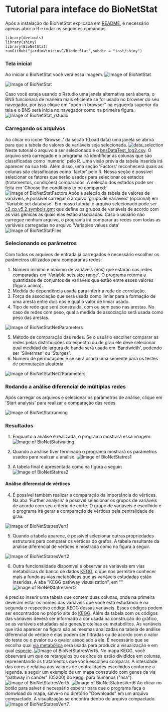 # Tutorial para inteface do BioNetStat

Após a instalação do BioNetStat explicada em [README](/README.md), é necessário apenas abrir o R e rodar os seguintes comandos.
```Rscript
library(devtools)
library(shiny)
library(BioNetStat)
runGitHub("jardimViniciusC/BioNetStat",subdir = "inst/shiny")
```
### Tela inicial
Ao iniciar o BioNetStat você verá essa imagem.
![Image of BioNetStat](/inst/shiny/www/images/bionetstat_open_image.png)

![Image of BioNetStat](/inst/shiny/www/images/bionetstat_open_image.png)

Caso você esteja usando o Rstudio uma janela alternativa será aberta, o BNS funcionará de maneira mais eficiente se for usado no browser do seu navegador, por isso clique em "open in browser" na esquerda superior da tela e o BNS será inicia no navegador como na primeira figura.
![Image of BioNetStat_rstudio](/inst/shiny/www/images/bionetstat_open_image_Rstudio.png)

### Carregando os arquivos

Ao clicar no icone 'Browse..' da seção 1(Load data) uma janela se abrirá para que a tabela de valores de variáveis seja selecionada. 
![data_selection](/inst/shiny/www/images/bns_expr_selection.png)
Neste tutorial o arquivo a ser selecionado é o 
[bnsDataTest_log2.csv](/data/bnsDataTest_log2.csv).
O arquivo será carregado e o programa irá identificar as colunas que são classificadas como 'numeric' pelo R. Uma visão prévia da tabela inserida irá aparecer na sua tela. Além disso, uma seção 'Factors' reconhecerá quais as colunas são classificadas como 'factor' pelo R. Nessa seção é possível selecionar os fatores que serão usados para selecionar os estados (tratamentos, condições) comparados. A seleção dos estados pode ser feita em 'Choose the conditions to be compared:'
![Image of BioNetStatFactors](/inst/shiny/www/images/bns_factor_selection.png)
Após a seleção da tabela de valores de variáveis, é possivel carregar o arquivo 'grupo de variáveis' (opcional) em 'Variable set database'. Em nosso tutorial o arquivo selecionado pode ser [c2.cp.v5.2.symbols.gmt](/data/c2.cp.v5.2.symbols.gmt) que define os grupos de variáveis de acordo com as vias gênicas as quais elas estão associadas. Caso o usuário não carregue nenhum arquivo, o programa irá comparar as redes com todas as variáveis carregadas no arquivo 'Variables values data'
![Image of BioNetStatFiles](/inst/shiny/www/images/bns_set_selection.png)

### Selecionando os parâmetros

Com todos os arquivos de entrada já carregados é necessário escolher os parâmetros utilizados para comparar as redes:
1. Número mínimo e máximo de variáveis (nós) que estarão nas redes comparadas em 'Variable sets size range'. O programa retorna a quantidade de conjuntos de variáveis que estão entre esses valores (figura acima).
2. Medida de dependência usada para inferir a rede de correlação.
3. Força de associação que será usada como limiar para a formação de uma aresta entre dois nós e qual o valor de limiar usado.
4. Tipo de rede que será construída, com ou sem peso nas arestas. No caso de redes com peso, qual a medida de associação será usada como peso das arestas.

![Image of BioNetStatNetParameters](/inst/shiny/www/images/bionetstat_setingParameters_net_image.png)

5. Método de comparação das redes. Se o usuário escolher comparar as redes pelas distribuições do espectro ou de grau ele deve selecionar qual medidad de largura de banda será usada em 'Bandwidth', podendo ser 'Silverman' ou 'Sturges'.
6. Numero de permutações e se será usada uma semente para os testes de permutação aleatória.

![Image of BioNetStatNet2Parameters](/inst/shiny/www/images/bionetstat_setingParameters_net2_image.png)

### Rodando a análise diferencial de múltiplas redes
Após carregar os arquivos e selecionar os parâmetros de análise, clique em 'Start analysis' para realizar a comparação das redes.

![Image of BioNetStatrunning](/inst/shiny/www/images/bionetstat_runningMethod_image.png)

### Resultados
1. Enquanto a análise é realizada, o programa mostrará essa imagem:
![Image of BioNetStatwaiting](/inst/shiny/www/images/bionetstat_execution_image.png)

2. Quando a análise tiver terminado o programa mostrará os parâmetros usados para realizar a análise.
![Image of BioNetStatres1](/inst/shiny/www/images/bionetstat_results1_image.png)

3. A tabela final é apresentada como na figura a seguir:
![Image of BioNetStatres2](/inst/shiny/www/images/bionetstat_results2_image.png)

#### Análise diferencial de vértices
4. É possível também realizar a comparação da importância do vértices. Na aba 'Further analysis' é possível selecionar os grupos de variáveis de acordo com seu critério de corte. O grupo de variáveis é escolhido e o programa irá gerar a comparação de vértices pela centralidade de grau.

![Image of BioNetStatresVert1](/inst/shiny/www/images/bionetstat_resultsVert1_image.png)

5. Quando a tabela aparece, é possível selecionar outras propriedades estruturais para comparar os vértices do grafos. A tabela resultante da análise diferencial de vértices é mostrada como na figura a seguir.

![Image of BioNetStatresVert2](/inst/shiny/www/images/bionetstat_resultsVert2_image.png)

6. Outra funcionalidade disponível é observar as variáveis em vias metabólicas do banco de dados [KEGG](http://www.kegg.jp/), o que nos permitire conhecer mais a fundo as vias metabólicas que as variáveis estudadas estão inseridas. A aba "KEGG pathway visualization", em "" 
![Image of BioNetStatresVert2](/inst/shiny/www/images/bionetstat_resultsVert3_image.png)

é preciso inserir uma tabela que contem duas colunas, onde na primeira deveram estar os nomes das variáveis que você está estudando e na segunda o respectivo código KEGG dessas variáveis. Esses códigos podem ser encontrados no próprio site do [KEGG](http://www.kegg.jp/). Além da tabela com os códigos das variáveis deverá ser informado a cor usada na construção do gráfico, se as variáveis estudadas são genes/proteínas ou metabólitos. As variáveis que irão aparecer na figura são as mesmas analizadas na tabela de análise diferencial do vértice e elas podem ser filtradas ou de acordo com o valor do teste ou o pvalor ou o qvalor associado a ele. É necessário que se escolha qual [via metabólica](http://www.kegg.jp/kegg/pathway.html) será usada para produzir a visualização e em qual [especie](http://www.kegg.jp/kegg/catalog/org_list.html). 
![Image of BioNetStatresVert5](/inst/shiny/www/images/bionetstat_resultsVert5_image.png).
No mapa KEGG, você observará um que os retangulos ou os círculos estão divididos em colunas, representando os tratamentos que você escolheu comparar. A intesidade das cores é relativa aos valores de centralidades escolhidos conforme a legenda. a seguir um exemplo de um mapa construido com genes da via "pathway in cancer" (05200) do kegg, para humanos ("hsa"). 
![Image of BioNetStatresVert5](/inst/shiny/www/images/bionetstat_resultsVert5_image.png).
![Image of BioNetStatresVert6](/inst/shiny/www/images/bionetstat_resultsVert6_image.png)
Ao clicar no botão para salver é necessário esperar para que o programa faça o donwload do mapa, salve-o no diretório "Downloads" em um arquivo compactado. A visualização se encontra dentro do arquivo compactado.
![Image of BioNetStatresVert7](/inst/shiny/www/images/bionetstat_resultsVert7_image.png).
